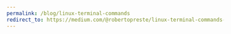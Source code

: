 ```yaml
---
permalink: /blog/linux-terminal-commands
redirect_to: https://medium.com/@robertopreste/linux-terminal-commands-58c2b98129a2
---
```

